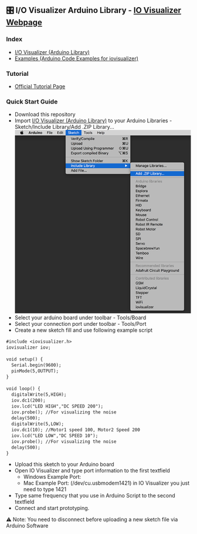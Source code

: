 ## 🎛 I/O Visualizer Arduino Library - [IO Visualizer Webpage](http://iovisualizer.com)

### Index
- [I/O Visualizer (Arduino Library)](iovisualizer/)
- [Examples (Arduino Code Examples for iovisualizer)](examples/)

### Tutorial
* [Official Tutorial Page](http://iovisualizer.com/docs.html)

### Quick Start Guide
* Download this repository
* Import [I/O Visualizer (Arduino Library)](iovisualizer/) to your Arduino Libraries - Sketch/Include Library/Add .ZIP Library...
![Import Library](Images/importLibrary.png)
* Select your arduino board under toolbar - Tools/Board
* Select your connection port under toolbar - Tools/Port
* Create a new sketch fill and use following example script
```
#include <iovisualizer.h>
iovisualizer iov;
 
void setup() {
  Serial.begin(9600);
  pinMode(5,OUTPUT);
}
 
void loop() {
  digitalWrite(5,HIGH);
  iov.dc1(200);
  iov.lcd("LED HIGH","DC SPEED 200");
  iov.probe(); //For visualizing the noise
  delay(500);
  digitalWrite(5,LOW);
  iov.dc1(10); //Motor1 speed 100, Motor2 Speed 200
  iov.lcd("LED LOW","DC SPEED 10");
  iov.probe(); //For visualizing the noise
  delay(500);
}
```
* Upload this sketch to your Arduino board
* Open IO Visualizer and type port information to the first textfield
  * Windows Example Port:
  * Mac Example Port: (/dev/cu.usbmodem1421) in IO Visualizer you just need to type 1421
* Type same frequency that you use in Arduino Script to the second textfield
* Connect and start prototyping.

⚠️ Note: You need to disconnect before uploading a new sketch file via Arduino Software

